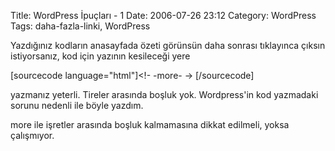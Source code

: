 Title: WordPress İpuçları - 1
Date: 2006-07-26 23:12
Category: WordPress
Tags: daha-fazla-linki, WordPress

Yazdığınız kodların anasayfada özeti görünsün daha sonrası tıklayınca
çıksın istiyorsanız, kod için yazının kesileceği yere

[sourcecode language="html"]<!- -more- -> [/sourcecode]

yazmanız yeterli. Tireler arasında boşluk yok. Wordpress'in kod
yazmadaki sorunu nedenli ile böyle yazdım.

more ile işretler arasında boşluk kalmamasına dikkat edilmeli, yoksa
çalışmıyor.

</p>

